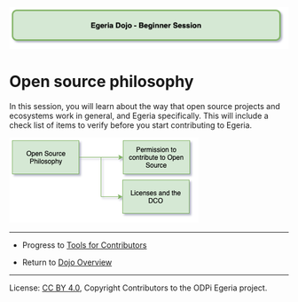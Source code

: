 <!-- SPDX-License-Identifier: CC-BY-4.0 -->
<!-- Copyright Contributors to the ODPi Egeria project 2020. -->

![Green - Beginner sessions](egeria-dojo-session-coding-green-beginner-session.png)

# Open source philosophy

In this session, you will learn about the way that open source projects and ecosystems work in general,
and Egeria specifically.
This will include a check list of items to verify before you start contributing to Egeria.

![Open Source Philosophy](egeria-dojo-day-2-1-open-source-philosphy.png)



----
* Progress to [Tools for Contributors](egeria-dojo-day-2-2-tools-for-contributors.md)

* Return to [Dojo Overview](.)

----
License: [CC BY 4.0](https://creativecommons.org/licenses/by/4.0/),
Copyright Contributors to the ODPi Egeria project.